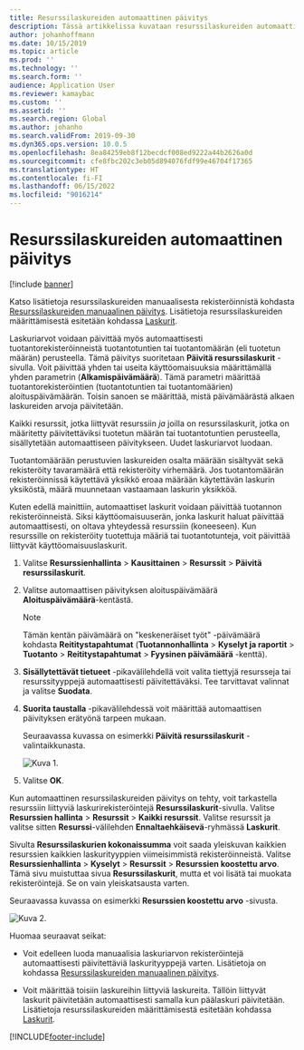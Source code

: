 ```yaml
---
title: Resurssilaskureiden automaattinen päivitys
description: Tässä artikkelissa kuvataan resurssilaskureiden automaattista päivitystä resurssien hallinnassa.
author: johanhoffmann
ms.date: 10/15/2019
ms.topic: article
ms.prod: ''
ms.technology: ''
ms.search.form: ''
audience: Application User
ms.reviewer: kamaybac
ms.custom: ''
ms.assetid: ''
ms.search.region: Global
ms.author: johanho
ms.search.validFrom: 2019-09-30
ms.dyn365.ops.version: 10.0.5
ms.openlocfilehash: 8ea84259eb8f12becdcf008ed9222a44b2626a0d
ms.sourcegitcommit: cfe8fbc202c3eb05d894076fdf99e46704f17365
ms.translationtype: HT
ms.contentlocale: fi-FI
ms.lasthandoff: 06/15/2022
ms.locfileid: "9016214"
---
```

# <a name="automatic-update-of-asset-counters"></a>Resurssilaskureiden automaattinen päivitys

[!include [banner](../../includes/banner.md)]

Katso lisätietoja resurssilaskureiden manuaalisesta rekisteröinnistä kohdasta [Resurssilaskureiden manuaalinen päivitys](../work-orders/manual-update-of-asset-counters.md). Lisätietoja resurssilaskureiden määrittämisestä esitetään kohdassa [Laskurit](../setup-for-objects/counters.md).

Laskuriarvot voidaan päivittää myös automaattisesti tuotantorekisteröinneistä tuotantotuntien tai tuotantomäärän (eli tuotetun määrän) perusteella. Tämä päivitys suoritetaan **Päivitä resurssilaskurit** -sivulla. Voit päivittää yhden tai useita käyttöomaisuuksia määrittämällä yhden parametrin (**Alkamispäivämäärä**). Tämä parametri määrittää tuotantorekisteröintien (tuotantotuntien tai tuotantomäärien) aloituspäivämäärän. Toisin sanoen se määrittää, mistä päivämäärästä alkaen laskureiden arvoja päivitetään.

Kaikki resurssit, jotka liittyvät resurssiin *ja* joilla on resurssilaskurit, jotka on määritetty päivitettäviksi tuotetun määrän tai tuotantotuntien perusteella, sisällytetään automaattiseen päivitykseen. Uudet laskuriarvot luodaan.

Tuotantomäärään perustuvien laskureiden osalta määrään sisältyvät sekä rekisteröity tavaramäärä että rekisteröity virhemäärä. Jos tuotantomäärän rekisteröinnissä käytettävä yksikkö eroaa määrään käytettävän laskurin yksiköstä, määrä muunnetaan vastaamaan laskurin yksikköä.

Kuten edellä mainittiin, automaattiset laskurit voidaan päivittää tuotannon rekisteröinneistä. Siksi käyttöomaisuuserän, jonka laskurit haluat päivittää automaattisesti, on oltava yhteydessä resurssiin (koneeseen). Kun resurssille on rekisteröity tuotettuja määriä tai tuotantotunteja, voit päivittää liittyvät käyttöomaisuuslaskurit.

1. Valitse **Resurssienhallinta** > **Kausittainen** > **Resurssit** > **Päivitä resurssilaskurit**.

2. Valitse automaattisen päivityksen aloituspäivämäärä **Aloituspäivämäärä**-kentästä.

    >[!NOTE]
    >Tämän kentän päivämäärä on "keskeneräiset työt" -päivämäärä kohdasta **Reititystapahtumat** (**Tuotannonhallinta** > **Kyselyt ja raportit** > **Tuotanto** > **Reititystapahtumat** > **Fyysinen päivämäärä** -kenttä).

3. **Sisällytettävät tietueet** -pikavälilehdellä voit valita tiettyjä resursseja tai resurssityyppejä automaattisesti päivitettäväksi. Tee tarvittavat valinnat ja valitse **Suodata**.

4. **Suorita taustalla** -pikavälilehdessä voit määrittää automaattisen päivityksen erätyönä tarpeen mukaan.

    Seuraavassa kuvassa on esimerkki **Päivitä resurssilaskurit** -valintaikkunasta.

    ![Kuva 1.](media/12-work-orders.png)

5. Valitse **OK**. 

Kun automaattinen resurssilaskureiden päivitys on tehty, voit tarkastella resurssiin liittyviä laskurirekisteröintejä **Resurssilaskurit**-sivulla. Valitse **Resurssien hallinta** > **Resurssit** > **Kaikki resurssit**. Valitse resurssit ja valitse sitten **Resurssi**-välilehden **Ennaltaehkäisevä**-ryhmässä **Laskurit**.

Sivulta **Resurssilaskurien kokonaissumma** voit saada yleiskuvan kaikkien resurssien kaikkien laskurityyppien viimeisimmistä rekisteröinneistä. Valitse **Resurssienhallinta** > **Kyselyt** > **Resurssit** > **Resurssien koostettu arvo**. Tämä sivu muistuttaa sivua **Resurssilaskurit**, mutta et voi lisätä tai muokata rekisteröintejä. Se on vain yleiskatsausta varten.

Seuraavassa kuvassa on esimerkki **Resurssien koostettu arvo** -sivusta.

![Kuva 2.](media/13-work-orders.png)

Huomaa seuraavat seikat:

- Voit edelleen luoda manuaalisia laskuriarvon rekisteröintejä automaattisesti päivitettäviä laskurityyppejä varten. Lisätietoja on kohdassa [Resurssilaskureiden manuaalinen päivitys](../work-orders/manual-update-of-asset-counters.md).

- Voit määrittää toisiin laskureihin liittyviä laskureita. Tällöin liittyvät laskurit päivitetään automaattisesti samalla kun päälaskuri päivitetään. Lisätietoja resurssilaskureiden määrittämisestä esitetään kohdassa [Laskurit](../setup-for-objects/counters.md).



[!INCLUDE[footer-include](../../../includes/footer-banner.md)]